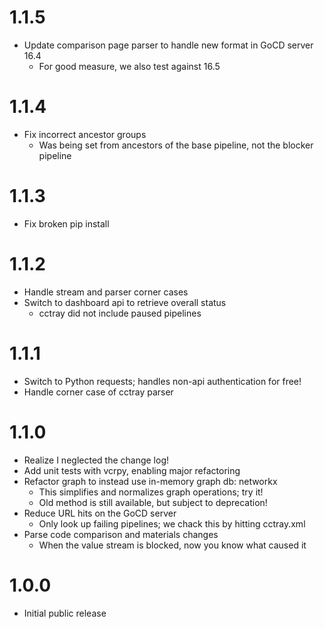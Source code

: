 # 1.1.5
* Update comparison page parser to handle new format in GoCD server 16.4
    * For good measure, we also test against 16.5

# 1.1.4
* Fix incorrect ancestor groups
    * Was being set from ancestors of the base pipeline, not the blocker pipeline

# 1.1.3
* Fix broken pip install

# 1.1.2
* Handle stream and parser corner cases
* Switch to dashboard api to retrieve overall status
    * cctray did not include paused pipelines

# 1.1.1
* Switch to Python requests; handles non-api authentication for free!
* Handle corner case of cctray parser

# 1.1.0
* Realize I neglected the change log!
* Add unit tests with vcrpy, enabling major refactoring
* Refactor graph to instead use in-memory graph db: networkx
    * This simplifies and normalizes graph operations; try it!
    * Old method is still available, but subject to deprecation!
* Reduce URL hits on the GoCD server
    * Only look up failing pipelines; we chack this by hitting cctray.xml
* Parse code comparison and materials changes
    * When the value stream is blocked, now you know what caused it

# 1.0.0
* Initial public release
